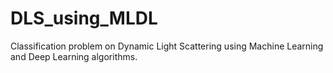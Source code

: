# DLS_using_MLDL
Classification problem on Dynamic Light Scattering using Machine Learning and Deep Learning algorithms.  
